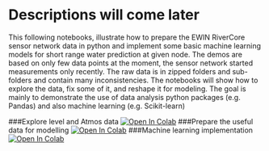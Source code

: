 # Descriptions will come later
This following notebooks, illustrate how to prepare the EWIN RiverCore sensor network data in python and implement some basic machine learning models for short range water prediction at given node.
The demos are based on only few data points at the moment, the sensor network started measurements only recently. The raw data is in zipped folders and sub-folders and contain many inconsistencies.
The notebooks will show how to explore the data, fix some of it, and reshape it for modeling. The goal is mainly to demonstrate the use of data analysis python packages (e.g. Pandas) and also machine learning (e.g. Scikit-learn)

###Explore level and Atmos data [![Open In Colab](https://colab.research.google.com/assets/colab-badge.svg)](https://colab.research.google.com/github/khouakhi/ewin_mex/blob/master/RC_DataPrep.ipynb)
###Prepare the useful data for modelling [![Open In Colab](https://colab.research.google.com/assets/colab-badge.svg)](https://colab.research.google.com/github/khouakhi/ewin_mex/blob/master/RC_data_prep2.ipynb)
###Machine learning implementation [![Open In Colab](https://colab.research.google.com/assets/colab-badge.svg)](https://colab.research.google.com/github/khouakhi/ewin_mex/blob/master/Basic_ML.ipynb)

